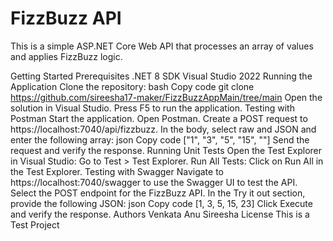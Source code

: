 # FizzBuzz API
This is a simple ASP.NET Core Web API that processes an array of values and applies FizzBuzz logic.

Getting Started
Prerequisites
.NET 8 SDK
Visual Studio 2022
Running the Application
Clone the repository:
bash
Copy code
git clone https://github.com/sireesha17-maker/FizzBuzzAppMain/tree/main
Open the solution in Visual Studio.
Press F5 to run the application.
Testing with Postman
Start the application.
Open Postman.
Create a POST request to https://localhost:7040/api/fizzbuzz.
In the body, select raw and JSON and enter the following array:
json
Copy code
["1", "3", "5", "15", ""]
Send the request and verify the response.
Running Unit Tests
Open the Test Explorer in Visual Studio:
Go to Test > Test Explorer.
Run All Tests:
Click on Run All in the Test Explorer.
Testing with Swagger
Navigate to https://localhost:7040/swagger to use the Swagger UI to test the API.
Select the POST endpoint for the FizzBuzz API.
In the Try it out section, provide the following JSON:
json
Copy code
[1, 3, 5, 15, 23]
Click Execute and verify the response.
Authors
Venkata Anu Sireesha
License
This is a Test Project
